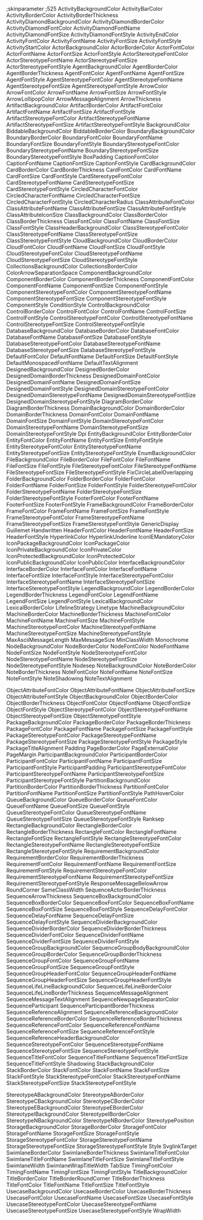 ;skinparameter
;525
ActivityBackgroundColor
ActivityBarColor
ActivityBorderColor
ActivityBorderThickness
ActivityDiamondBackgroundColor
ActivityDiamondBorderColor
ActivityDiamondFontColor
ActivityDiamondFontName
ActivityDiamondFontSize
ActivityDiamondFontStyle
ActivityEndColor
ActivityFontColor
ActivityFontName
ActivityFontSize
ActivityFontStyle
ActivityStartColor
ActorBackgroundColor
ActorBorderColor
ActorFontColor
ActorFontName
ActorFontSize
ActorFontStyle
ActorStereotypeFontColor
ActorStereotypeFontName
ActorStereotypeFontSize
ActorStereotypeFontStyle
AgentBackgroundColor
AgentBorderColor
AgentBorderThickness
AgentFontColor
AgentFontName
AgentFontSize
AgentFontStyle
AgentStereotypeFontColor
AgentStereotypeFontName
AgentStereotypeFontSize
AgentStereotypeFontStyle
ArrowColor
ArrowFontColor
ArrowFontName
ArrowFontSize
ArrowFontStyle
ArrowLollipopColor
ArrowMessageAlignment
ArrowThickness
ArtifactBackgroundColor
ArtifactBorderColor
ArtifactFontColor
ArtifactFontName
ArtifactFontSize
ArtifactFontStyle
ArtifactStereotypeFontColor
ArtifactStereotypeFontName
ArtifactStereotypeFontSize
ArtifactStereotypeFontStyle
BackgroundColor
BiddableBackgroundColor
BiddableBorderColor
BoundaryBackgroundColor
BoundaryBorderColor
BoundaryFontColor
BoundaryFontName
BoundaryFontSize
BoundaryFontStyle
BoundaryStereotypeFontColor
BoundaryStereotypeFontName
BoundaryStereotypeFontSize
BoundaryStereotypeFontStyle
BoxPadding
CaptionFontColor
CaptionFontName
CaptionFontSize
CaptionFontStyle
CardBackgroundColor
CardBorderColor
CardBorderThickness
CardFontColor
CardFontName
CardFontSize
CardFontStyle
CardStereotypeFontColor
CardStereotypeFontName
CardStereotypeFontSize
CardStereotypeFontStyle
CircledCharacterFontColor
CircledCharacterFontName
CircledCharacterFontSize
CircledCharacterFontStyle
CircledCharacterRadius
ClassAttributeFontColor
ClassAttributeFontName
ClassAttributeFontSize
ClassAttributeFontStyle
ClassAttributeIconSize
ClassBackgroundColor
ClassBorderColor
ClassBorderThickness
ClassFontColor
ClassFontName
ClassFontSize
ClassFontStyle
ClassHeaderBackgroundColor
ClassStereotypeFontColor
ClassStereotypeFontName
ClassStereotypeFontSize
ClassStereotypeFontStyle
CloudBackgroundColor
CloudBorderColor
CloudFontColor
CloudFontName
CloudFontSize
CloudFontStyle
CloudStereotypeFontColor
CloudStereotypeFontName
CloudStereotypeFontSize
CloudStereotypeFontStyle
CollectionsBackgroundColor
CollectionsBorderColor
ColorArrowSeparationSpace
ComponentBackgroundColor
ComponentBorderColor
ComponentBorderThickness
ComponentFontColor
ComponentFontName
ComponentFontSize
ComponentFontStyle
ComponentStereotypeFontColor
ComponentStereotypeFontName
ComponentStereotypeFontSize
ComponentStereotypeFontStyle
ComponentStyle
ConditionStyle
ControlBackgroundColor
ControlBorderColor
ControlFontColor
ControlFontName
ControlFontSize
ControlFontStyle
ControlStereotypeFontColor
ControlStereotypeFontName
ControlStereotypeFontSize
ControlStereotypeFontStyle
DatabaseBackgroundColor
DatabaseBorderColor
DatabaseFontColor
DatabaseFontName
DatabaseFontSize
DatabaseFontStyle
DatabaseStereotypeFontColor
DatabaseStereotypeFontName
DatabaseStereotypeFontSize
DatabaseStereotypeFontStyle
DefaultFontColor
DefaultFontName
DefaultFontSize
DefaultFontStyle
DefaultMonospacedFontName
DefaultTextAlignment
DesignedBackgroundColor
DesignedBorderColor
DesignedDomainBorderThickness
DesignedDomainFontColor
DesignedDomainFontName
DesignedDomainFontSize
DesignedDomainFontStyle
DesignedDomainStereotypeFontColor
DesignedDomainStereotypeFontName
DesignedDomainStereotypeFontSize
DesignedDomainStereotypeFontStyle
DiagramBorderColor
DiagramBorderThickness
DomainBackgroundColor
DomainBorderColor
DomainBorderThickness
DomainFontColor
DomainFontName
DomainFontSize
DomainFontStyle
DomainStereotypeFontColor
DomainStereotypeFontName
DomainStereotypeFontSize
DomainStereotypeFontStyle
Dpi
EntityBackgroundColor
EntityBorderColor
EntityFontColor
EntityFontName
EntityFontSize
EntityFontStyle
EntityStereotypeFontColor
EntityStereotypeFontName
EntityStereotypeFontSize
EntityStereotypeFontStyle
EnumBackgroundColor
FileBackgroundColor
FileBorderColor
FileFontColor
FileFontName
FileFontSize
FileFontStyle
FileStereotypeFontColor
FileStereotypeFontName
FileStereotypeFontSize
FileStereotypeFontStyle
FixCircleLabelOverlapping
FolderBackgroundColor
FolderBorderColor
FolderFontColor
FolderFontName
FolderFontSize
FolderFontStyle
FolderStereotypeFontColor
FolderStereotypeFontName
FolderStereotypeFontSize
FolderStereotypeFontStyle
FooterFontColor
FooterFontName
FooterFontSize
FooterFontStyle
FrameBackgroundColor
FrameBorderColor
FrameFontColor
FrameFontName
FrameFontSize
FrameFontStyle
FrameStereotypeFontColor
FrameStereotypeFontName
FrameStereotypeFontSize
FrameStereotypeFontStyle
GenericDisplay
Guillemet
Handwritten
HeaderFontColor
HeaderFontName
HeaderFontSize
HeaderFontStyle
HyperlinkColor
HyperlinkUnderline
IconIEMandatoryColor
IconPackageBackgroundColor
IconPackageColor
IconPrivateBackgroundColor
IconPrivateColor
IconProtectedBackgroundColor
IconProtectedColor
IconPublicBackgroundColor
IconPublicColor
InterfaceBackgroundColor
InterfaceBorderColor
InterfaceFontColor
InterfaceFontName
InterfaceFontSize
InterfaceFontStyle
InterfaceStereotypeFontColor
InterfaceStereotypeFontName
InterfaceStereotypeFontSize
InterfaceStereotypeFontStyle
LegendBackgroundColor
LegendBorderColor
LegendBorderThickness
LegendFontColor
LegendFontName
LegendFontSize
LegendFontStyle
LexicalBackgroundColor
LexicalBorderColor
LifelineStrategy
Linetype
MachineBackgroundColor
MachineBorderColor
MachineBorderThickness
MachineFontColor
MachineFontName
MachineFontSize
MachineFontStyle
MachineStereotypeFontColor
MachineStereotypeFontName
MachineStereotypeFontSize
MachineStereotypeFontStyle
MaxAsciiMessageLength
MaxMessageSize
MinClassWidth
Monochrome
NodeBackgroundColor
NodeBorderColor
NodeFontColor
NodeFontName
NodeFontSize
NodeFontStyle
NodeStereotypeFontColor
NodeStereotypeFontName
NodeStereotypeFontSize
NodeStereotypeFontStyle
Nodesep
NoteBackgroundColor
NoteBorderColor
NoteBorderThickness
NoteFontColor
NoteFontName
NoteFontSize
NoteFontStyle
NoteShadowing
NoteTextAlignment

ObjectAttributeFontColor
ObjectAttributeFontName
ObjectAttributeFontSize
ObjectAttributeFontStyle
ObjectBackgroundColor
ObjectBorderColor
ObjectBorderThickness
ObjectFontColor
ObjectFontName
ObjectFontSize
ObjectFontStyle
ObjectStereotypeFontColor
ObjectStereotypeFontName
ObjectStereotypeFontSize
ObjectStereotypeFontStyle
PackageBackgroundColor
PackageBorderColor
PackageBorderThickness
PackageFontColor
PackageFontName
PackageFontSize
PackageFontStyle
PackageStereotypeFontColor
PackageStereotypeFontName
PackageStereotypeFontSize
PackageStereotypeFontStyle
PackageStyle
PackageTitleAlignment
Padding
PageBorderColor
PageExternalColor
PageMargin
ParticipantBackgroundColor
ParticipantBorderColor
ParticipantFontColor
ParticipantFontName
ParticipantFontSize
ParticipantFontStyle
ParticipantPadding
ParticipantStereotypeFontColor
ParticipantStereotypeFontName
ParticipantStereotypeFontSize
ParticipantStereotypeFontStyle
PartitionBackgroundColor
PartitionBorderColor
PartitionBorderThickness
PartitionFontColor
PartitionFontName
PartitionFontSize
PartitionFontStyle
PathHoverColor
QueueBackgroundColor
QueueBorderColor
QueueFontColor
QueueFontName
QueueFontSize
QueueFontStyle
QueueStereotypeFontColor
QueueStereotypeFontName
QueueStereotypeFontSize
QueueStereotypeFontStyle
Ranksep
RectangleBackgroundColor
RectangleBorderColor
RectangleBorderThickness
RectangleFontColor
RectangleFontName
RectangleFontSize
RectangleFontStyle
RectangleStereotypeFontColor
RectangleStereotypeFontName
RectangleStereotypeFontSize
RectangleStereotypeFontStyle
RequirementBackgroundColor
RequirementBorderColor
RequirementBorderThickness
RequirementFontColor
RequirementFontName
RequirementFontSize
RequirementFontStyle
RequirementStereotypeFontColor
RequirementStereotypeFontName
RequirementStereotypeFontSize
RequirementStereotypeFontStyle
ResponseMessageBelowArrow
RoundCorner
SameClassWidth
SequenceActorBorderThickness
SequenceArrowThickness
SequenceBoxBackgroundColor
SequenceBoxBorderColor
SequenceBoxFontColor
SequenceBoxFontName
SequenceBoxFontSize
SequenceBoxFontStyle
SequenceDelayFontColor
SequenceDelayFontName
SequenceDelayFontSize
SequenceDelayFontStyle
SequenceDividerBackgroundColor
SequenceDividerBorderColor
SequenceDividerBorderThickness
SequenceDividerFontColor
SequenceDividerFontName
SequenceDividerFontSize
SequenceDividerFontStyle
SequenceGroupBackgroundColor
SequenceGroupBodyBackgroundColor
SequenceGroupBorderColor
SequenceGroupBorderThickness
SequenceGroupFontColor
SequenceGroupFontName
SequenceGroupFontSize
SequenceGroupFontStyle
SequenceGroupHeaderFontColor
SequenceGroupHeaderFontName
SequenceGroupHeaderFontSize
SequenceGroupHeaderFontStyle
SequenceLifeLineBackgroundColor
SequenceLifeLineBorderColor
SequenceLifeLineBorderThickness
SequenceMessageAlignment
SequenceMessageTextAlignment
SequenceNewpageSeparatorColor
SequenceParticipant
SequenceParticipantBorderThickness
SequenceReferenceAlignment
SequenceReferenceBackgroundColor
SequenceReferenceBorderColor
SequenceReferenceBorderThickness
SequenceReferenceFontColor
SequenceReferenceFontName
SequenceReferenceFontSize
SequenceReferenceFontStyle
SequenceReferenceHeaderBackgroundColor
SequenceStereotypeFontColor
SequenceStereotypeFontName
SequenceStereotypeFontSize
SequenceStereotypeFontStyle
SequenceTitleFontColor
SequenceTitleFontName
SequenceTitleFontSize
SequenceTitleFontStyle
Shadowing
StackBackgroundColor
StackBorderColor
StackFontColor
StackFontName
StackFontSize
StackFontStyle
StackStereotypeFontColor
StackStereotypeFontName
StackStereotypeFontSize
StackStereotypeFontStyle

StereotypeABackgroundColor
StereotypeABorderColor
StereotypeCBackgroundColor
StereotypeCBorderColor
StereotypeEBackgroundColor
StereotypeEBorderColor
StereotypeIBackgroundColor
StereotypeIBorderColor
StereotypeNBackgroundColor
StereotypeNBorderColor
StereotypePosition
StorageBackgroundColor
StorageBorderColor
StorageFontColor
StorageFontName
StorageFontSize
StorageFontStyle
StorageStereotypeFontColor
StorageStereotypeFontName
StorageStereotypeFontSize
StorageStereotypeFontStyle
Style
SvglinkTarget
SwimlaneBorderColor
SwimlaneBorderThickness
SwimlaneTitleFontColor
SwimlaneTitleFontName
SwimlaneTitleFontSize
SwimlaneTitleFontStyle
SwimlaneWidth
SwimlaneWrapTitleWidth
TabSize
TimingFontColor
TimingFontName
TimingFontSize
TimingFontStyle
TitleBackgroundColor
TitleBorderColor
TitleBorderRoundCorner
TitleBorderThickness
TitleFontColor
TitleFontName
TitleFontSize
TitleFontStyle
UsecaseBackgroundColor
UsecaseBorderColor
UsecaseBorderThickness
UsecaseFontColor
UsecaseFontName
UsecaseFontSize
UsecaseFontStyle
UsecaseStereotypeFontColor
UsecaseStereotypeFontName
UsecaseStereotypeFontSize
UsecaseStereotypeFontStyle
WrapWidth
